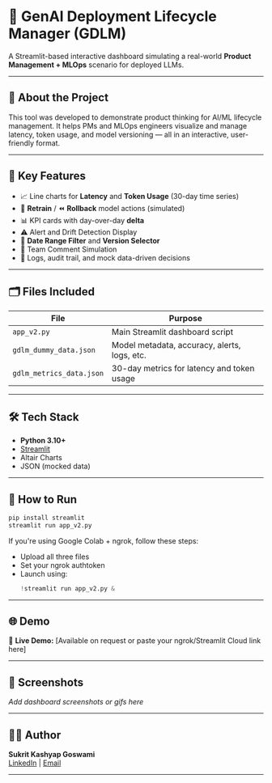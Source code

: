 # 🧠 GenAI Deployment Lifecycle Manager (GDLM)

A Streamlit-based interactive dashboard simulating a real-world **Product Management + MLOps** scenario for deployed LLMs.

---

## 🚀 About the Project

This tool was developed to demonstrate product thinking for AI/ML lifecycle management. It helps PMs and MLOps engineers visualize and manage latency, token usage, and model versioning — all in an interactive, user-friendly format.

---

## 🎯 Key Features

- 📈 Line charts for **Latency** and **Token Usage** (30-day time series)
- 🔁 **Retrain** / ⏪ **Rollback** model actions (simulated)
- 📊 KPI cards with day-over-day **delta**
- ⚠️ Alert and Drift Detection Display
- 📅 **Date Range Filter** and **Version Selector**
- 💬 Team Comment Simulation
- 🧪 Logs, audit trail, and mock data-driven decisions

---

## 🗂️ Files Included

| File                  | Purpose                                          |
|-----------------------|--------------------------------------------------|
| `app_v2.py`           | Main Streamlit dashboard script                  |
| `gdlm_dummy_data.json`| Model metadata, accuracy, alerts, logs, etc.     |
| `gdlm_metrics_data.json` | 30-day metrics for latency and token usage   |

---

## 🛠️ Tech Stack

- **Python 3.10+**
- [Streamlit](https://streamlit.io/)
- Altair Charts
- JSON (mocked data)

---

## 🧪 How to Run

```bash
pip install streamlit
streamlit run app_v2.py
```

If you're using Google Colab + ngrok, follow these steps:
- Upload all three files
- Set your ngrok authtoken
- Launch using:
  ```python
  !streamlit run app_v2.py &
  ```

---

## 🌐 Demo

🔗 **Live Demo:** [Available on request or paste your ngrok/Streamlit Cloud link here]

---

## 📸 Screenshots

_Add dashboard screenshots or gifs here_

---

## 👨‍💻 Author

**Sukrit Kashyap Goswami**  
[LinkedIn](https://www.linkedin.com/in/sukritkashyapgoswami/) | [Email](mailto:6sukritgoswami@gmail.com)

---

